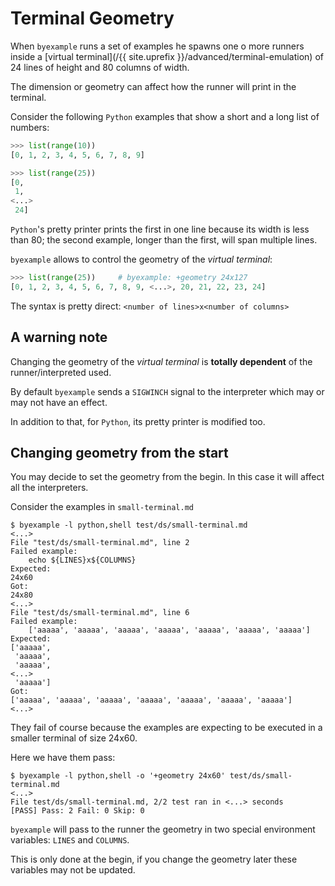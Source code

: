 <!--
Check that we have byexample installed first
$ hash byexample                                    # byexample: +fail-fast

$ alias byexample=byexample\ --pretty\ none

--
-->

# Terminal Geometry

When ``byexample`` runs a set of examples he spawns one o more runners
inside a [virtual terminal](/{{ site.uprefix }}/advanced/terminal-emulation)
of 24 lines of height and 80 columns of width.

The dimension or geometry can affect how the runner will print in the
terminal.

Consider the following ``Python`` examples that show a short and a long
list of numbers:

```python
>>> list(range(10))
[0, 1, 2, 3, 4, 5, 6, 7, 8, 9]

>>> list(range(25))
[0,
 1,
<...>
 24]
```

``Python``'s pretty printer prints the first in one line because its width is
less than 80; the second example, longer than the first, will span multiple
lines.

``byexample`` allows to control the geometry of the *virtual terminal*:

```python
>>> list(range(25))     # byexample: +geometry 24x127
[0, 1, 2, 3, 4, 5, 6, 7, 8, 9, <...>, 20, 21, 22, 23, 24]
```

The syntax is pretty direct: ``<number of lines>x<number of columns>``

## A warning note

Changing the geometry of the *virtual terminal* is **totally dependent**
of the runner/interpreted used.

By default ``byexample`` sends a ``SIGWINCH`` signal to the interpreter
which may or may not have an effect.

In addition to that, for ``Python``, its pretty printer is modified too.

<!--

Hide these examples/tests from the user: they don't add too much
value but they are here because is a simple way that a change
in the geometry doesn't break anything even if the interpreter
decide to ignore the change.

Python:
>>> 1 + 2   # byexample: +geometry 24x60
3

Shell:
$ echo 1    # byexample: +geometry 24x60
1

Ruby:
>> 1 + 2    # byexample: +geometry 24x60
=> 3

C++:
```cpp
1 + 2      // byexample: +geometry 24x60

out:
(int) 3
```

Javascript:
> 1 + 2    // byexample: +geometry 24x60
3

GDB:
(gdb) help help  # byexample: +geometry 24x60
Print list of commands.
-->

## Changing geometry from the start

You may decide to set the geometry from the begin. In this
case it will affect all the interpreters.

Consider the examples in ``small-terminal.md``

```shell
$ byexample -l python,shell test/ds/small-terminal.md
<...>
File "test/ds/small-terminal.md", line 2
Failed example:
    echo ${LINES}x${COLUMNS}
Expected:
24x60
Got:
24x80
<...>
File "test/ds/small-terminal.md", line 6
Failed example:
    ['aaaaa', 'aaaaa', 'aaaaa', 'aaaaa', 'aaaaa', 'aaaaa', 'aaaaa']
Expected:
['aaaaa',
 'aaaaa',
 'aaaaa',
<...>
 'aaaaa']
Got:
['aaaaa', 'aaaaa', 'aaaaa', 'aaaaa', 'aaaaa', 'aaaaa', 'aaaaa']
<...>
```

They fail of course because the examples are expecting to be executed
in a smaller terminal of size 24x60.

Here we have them pass:

```shell
$ byexample -l python,shell -o '+geometry 24x60' test/ds/small-terminal.md
<...>
File test/ds/small-terminal.md, 2/2 test ran in <...> seconds
[PASS] Pass: 2 Fail: 0 Skip: 0
```

``byexample`` will pass to the runner the geometry in two special environment
variables: ``LINES`` and ``COLUMNS``.

This is only done at the begin, if you change the geometry later these
variables may not be updated.

